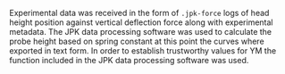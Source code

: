 
Experimental data was received in the form of `.jpk-force` logs of head height position against vertical deflection force along with experimental metadata. The JPK data processing software was used to calculate the probe height based on spring constant at this point the curves where exported in text form. In order to establish trustworthy values for YM the function included in the JPK data processing software was used. 
